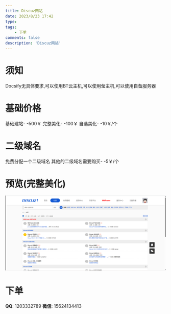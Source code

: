 ```yaml
---
title: Discuz网站
date: 2023/8/23 17:42
type: 
tags: 
    - 下单
comments: false
description: 'Discuz网站'
---
```

# 须知
Docsify无具体要求,可以使用BT云主机,可以使用莹主机,可以使用自备服务器
# 基础价格
基础建站- -500￥
完整美化- -100￥
自选美化- -10￥/个
# 二级域名
免费分配一个二级域名
其他的二级域名需要购买- -5￥/个
# 预览(完整美化)
![预览](../img/discuz.png)
# 下单
**QQ**: 1203332789
**微信**: 15624134413